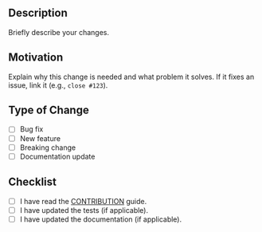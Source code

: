 ## Description
Briefly describe your changes.

## Motivation
Explain why this change is needed and what problem it solves.
If it fixes an issue, link it (e.g., `close #123`).

## Type of Change
- [ ] Bug fix
- [ ] New feature
- [ ] Breaking change
- [ ] Documentation update

## Checklist
- [ ] I have read the [CONTRIBUTION](https://github.com/ServerlessLLM/ServerlessLLM/blob/main/CONTRIBUTING.md) guide.
- [ ] I have updated the tests (if applicable).
- [ ] I have updated the documentation (if applicable).